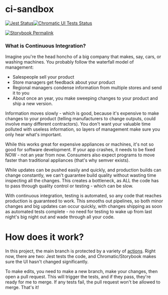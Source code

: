 # ci-sandbox
[![Jest Status](https://img.shields.io/github/actions/workflow/status/aaronzshey/ci-sandbox/node.js.yml?style=for-the-badge&logo=jest&label=%20&labelColor=%2398435c)](https://github.com/aaronzshey/ci-sandbox/actions/workflows/node.js.yml)[![Chromatic UI Tests Status](https://img.shields.io/github/actions/workflow/status/aaronzshey/ci-sandbox/chromatic.yml?style=for-the-badge&logo=chromatic&label=%20&labelColor=white)](https://github.com/aaronzshey/ci-sandbox/actions/workflows/chromatic.yml)

[![Storybook Permalink](https://raw.githubusercontent.com/storybookjs/brand/master/badge/badge-storybook.svg)](https://main--66a816d0f2be509deaac4861.chromatic.com)

### What is Continuous Integration?

Imagine you're the head honcho of a big company that makes, say, cars, or washing machines.  You probably follow
the waterfall model of management:
  - Salespeople sell your product
  - Store managers get feedback about your product
  - Regional managers condense information from multiple stores and send it to you
  - About once an year, you make sweeping changes to your product and ship a new version.

Information moves slowly - which is good, because it's expensive to make changes to your product (telling manufacturers
to change outputs, could involve many different contractors).  You don't want your valuable time polluted with useless information,
so layers of management make sure you only hear what's important.

While this works great for expensive appliances or machines, it's not so good for software development.
If your app crashes, it needs to be fixed NOW - not an year from now.  Consumers also expect programs to move faster
than traditional appliances (that's why semver exists).

While updates can be pushed easily and quickly, and production builds can change constantly, we can't guarantee
build quality without wasting time inspecting all the changes.  This creates a bottleneck, as ALL the code has to pass
through quality control or testing - which can be slow.

With continuous integration, testing is automated, so any code that reaches production is guaranteed to work.
This smooths out pipelines, so both minor changes and big updates can occur quickly, with changes shipping as soon as
automated tests complete - no need for testing to wake up from last night's big night out and wade through all your code.

# How does it work?

In this project, the main branch is protected by a variety of [actions](https://github.com/aaronzshey/ci-sandbox/actions).
Right now, there are two: Jest tests the code, and Chromatic/Storybook makes sure the UI hasn't changed significantly.

To make edits, you need to make a new branch, make your changes, then open a pull request.  This will trigger the tests,
and if they pass, they're ready for me to merge.  If any tests fail, the pull request won't be allowed to merge.  That's it!
